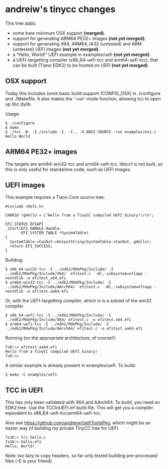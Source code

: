 andreiw's tinycc changes
========================

This tree adds:
- some bare minimum OSX support **(merged)**.
- support for generating ARM64 PE32+ images **(not yet merged)**.
- support for generating X64, ARM64, IA32 (untested) and ARM (untested) UEFI images **(not yet merged)**.
- a "Hello, World!" UEFI example in examples/uefi **(not yet merged)**.
- a UEFI-targetting compiler (x86_64-uefi-tcc and arm64-uefi-tcc), that can be built (Tiano EDK2) to be hosted on UEFI **(not yet merged)**.

OSX support
-----------

Today this includes some basic build support (CONFIG_OSX)
in ./configure and ./Makefile. It also makes
the '-run' mode function, allowing tcc to
open up libc.dylib.

Usage:

    $ ./configure
    $ make
    $ ./tcc -B. -I./include -I. -I.. -D_ANSI_SOURCE -run examples/ex1.c
    Hello World

ARM64 PE32+ images
------------------

The targets are arm64-win32-tcc and arm64-uefi-tcc. libtcc1 is not built, so this
is only useful for standalone code, such as UEFI images.

UEFI images
-----------

This example requires a Tiano Core source tree:

    #include <Uefi.h>

    CHAR16 *gHello = L"Hello from a TinyCC compiled UEFI binary!\r\n";

    EFI_STATUS EFIAPI
    _start(EFI_HANDLE Handle,
           EFI_SYSTEM_TABLE *SystemTable)
    {
      SystemTable->ConOut->OutputString(SystemTable->ConOut, gHello);
      return EFI_SUCCESS;
    }

Building:

    $ x86_64-win32-tcc -I ../edk2/MdePkg/Include/ -I ../edk2/MdePkg/Include/X64/  efitest.c  -Wl,-subsystem=efiapp -nostdlib -o efitest.x64.efi
    $ arm64-win32-tcc -I ../edk2/MdePkg/Include/ -I ../edk2/MdePkg/Include/AArch64/  efitest.c  -Wl,-subsystem=efiapp -nostdlib -o efitest.aa64.efi

Or, with the UEFI-targetting compiler, which is is a subset of the win32 compiler.

    $ x86_64-uefi-tcc -I ../edk2/MdePkg/Include/ -I ../edk2/MdePkg/Include/X64/ efitest.c -o efitest.x64.efi
    $ arm64-uefi-tcc -I ../edk2/MdePkg/Include/ -I ../edk2/MdePkg/Include/AArch64/ efitest.c -o efitest.aa64.efi

Running (on the appropriate architecture, of course!):

    fs0:\> efitest.aa64.efi
    Hello from a TinyCC compiled UEFI binary!
    fs0:\>

A similar example is already present in examples/uefi. To build:

    $ make -C examples/uefi

TCC in UEFI
-----------

This has only been validated with X64 and AArch64. To build, you need
an EDK2 tree. Use the TCCInUEFI.inf build file. This will get you
a compiler equivalent to x86_64-uefi-tcc/arm64-uefi-tcc.

Also see https://github.com/andreiw/UefiToolsPkg, which might
be an easier way of building my private TinyCC tree for UEFI.

    fs16:> tcc hello.c
    fs16:> hello.efi
    Hello, World!

Note: too lazy to copy headers, so far only tested building pre-processed
files (-E is your friend).
